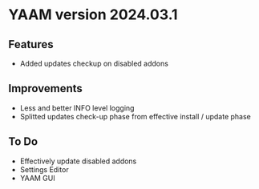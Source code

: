 # YAAM version 2024.03.1

## Features

* Added updates checkup on disabled addons

## Improvements

* Less and better INFO level logging
* Splitted updates check-up phase from effective install / update phase

## To Do

* Effectively update disabled addons
* Settings Editor
* YAAM GUI
